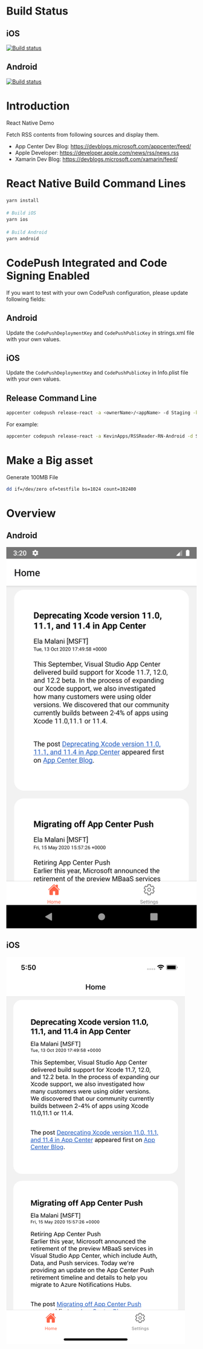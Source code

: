 # Build Status

## iOS
[![Build status](https://build.appcenter.ms/v0.1/apps/bc1d4e0e-07f4-4344-863c-0e0b5feba1e1/branches/master/badge)](https://appcenter.ms)

## Android
[![Build status](https://build.appcenter.ms/v0.1/apps/6d8f1c18-d049-4ddb-8a3a-4004bd32f953/branches/master/badge)](https://appcenter.ms)


# Introduction

React Native Demo 

Fetch RSS contents from following sources and display them.

- App Center Dev Blog: https://devblogs.microsoft.com/appcenter/feed/
- Apple Developer: https://developer.apple.com/news/rss/news.rss
- Xamarin Dev Blog: https://devblogs.microsoft.com/xamarin/feed/

# React Native Build Command Lines

```bash
yarn install

# Build iOS
yarn ios 

# Build Android
yarn android
```


# CodePush Integrated and Code Signing Enabled

If you want to test with your own CodePush configuration, please update following fields:

## Android

Update the `CodePushDeploymentKey` and `CodePushPublicKey` in strings.xml file with your own values.

## iOS

Update the `CodePushDeploymentKey` and `CodePushPublicKey` in Info.plist file with your own values.

## Release Command Line

```bash
appcenter codepush release-react -a <ownerName>/<appName> -d Staging -k <pathToPrivateKeyFile>
```

For example:

```bash
appcenter codepush release-react -a KevinApps/RSSReader-RN-Android -d Staging -k ./private.pem
```

# Make a Big asset

Generate 100MB File

```bash
dd if=/dev/zero of=testfile bs=1024 count=102400
```

# Overview

## Android

![AndroidOverView](./imgs/Android.png)

## iOS

![iOSOverView](./imgs/iOS.png)